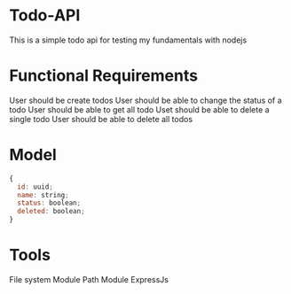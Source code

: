 # Todo-API

This is a simple todo api for testing my fundamentals with nodejs

# Functional Requirements

User should be create todos
User should be able to change the status of a todo
User should be able to get all todo
Uset should be able to delete a single todo
User should be able to delete all todos

# Model

```js
{
  id: uuid;
  name: string;
  status: boolean;
  deleted: boolean;
}
```

# Tools

File system Module
Path Module
ExpressJs
